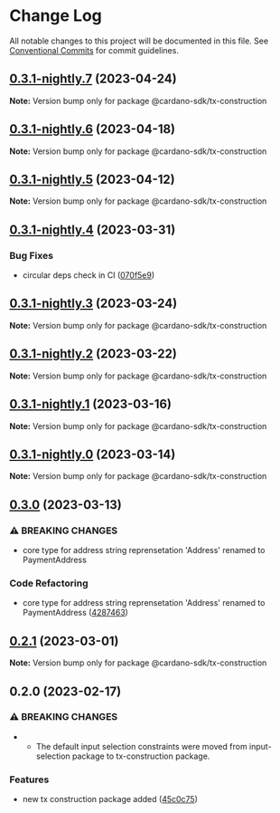 # Change Log

All notable changes to this project will be documented in this file.
See [Conventional Commits](https://conventionalcommits.org) for commit guidelines.

## [0.3.1-nightly.7](https://github.com/input-output-hk/cardano-js-sdk/compare/@cardano-sdk/tx-construction@0.3.1-nightly.6...@cardano-sdk/tx-construction@0.3.1-nightly.7) (2023-04-24)

**Note:** Version bump only for package @cardano-sdk/tx-construction

## [0.3.1-nightly.6](https://github.com/input-output-hk/cardano-js-sdk/compare/@cardano-sdk/tx-construction@0.3.1-nightly.5...@cardano-sdk/tx-construction@0.3.1-nightly.6) (2023-04-18)

**Note:** Version bump only for package @cardano-sdk/tx-construction

## [0.3.1-nightly.5](https://github.com/input-output-hk/cardano-js-sdk/compare/@cardano-sdk/tx-construction@0.3.1-nightly.4...@cardano-sdk/tx-construction@0.3.1-nightly.5) (2023-04-12)

**Note:** Version bump only for package @cardano-sdk/tx-construction

## [0.3.1-nightly.4](https://github.com/input-output-hk/cardano-js-sdk/compare/@cardano-sdk/tx-construction@0.3.1-nightly.3...@cardano-sdk/tx-construction@0.3.1-nightly.4) (2023-03-31)

### Bug Fixes

- circular deps check in CI ([070f5e9](https://github.com/input-output-hk/cardano-js-sdk/commit/070f5e9f199c8a3b823f80aa98b35a4df7dbe532))

## [0.3.1-nightly.3](https://github.com/input-output-hk/cardano-js-sdk/compare/@cardano-sdk/tx-construction@0.3.1-nightly.2...@cardano-sdk/tx-construction@0.3.1-nightly.3) (2023-03-24)

**Note:** Version bump only for package @cardano-sdk/tx-construction

## [0.3.1-nightly.2](https://github.com/input-output-hk/cardano-js-sdk/compare/@cardano-sdk/tx-construction@0.3.1-nightly.1...@cardano-sdk/tx-construction@0.3.1-nightly.2) (2023-03-22)

**Note:** Version bump only for package @cardano-sdk/tx-construction

## [0.3.1-nightly.1](https://github.com/input-output-hk/cardano-js-sdk/compare/@cardano-sdk/tx-construction@0.3.1-nightly.0...@cardano-sdk/tx-construction@0.3.1-nightly.1) (2023-03-16)

**Note:** Version bump only for package @cardano-sdk/tx-construction

## [0.3.1-nightly.0](https://github.com/input-output-hk/cardano-js-sdk/compare/@cardano-sdk/tx-construction@0.3.0...@cardano-sdk/tx-construction@0.3.1-nightly.0) (2023-03-14)

**Note:** Version bump only for package @cardano-sdk/tx-construction

## [0.3.0](https://github.com/input-output-hk/cardano-js-sdk/compare/@cardano-sdk/tx-construction@0.2.1...@cardano-sdk/tx-construction@0.3.0) (2023-03-13)

### ⚠ BREAKING CHANGES

- core type for address string reprensetation 'Address' renamed to PaymentAddress

### Code Refactoring

- core type for address string reprensetation 'Address' renamed to PaymentAddress ([4287463](https://github.com/input-output-hk/cardano-js-sdk/commit/42874633de6069510efdc57323f61140d22ed203))

## [0.2.1](https://github.com/input-output-hk/cardano-js-sdk/compare/@cardano-sdk/tx-construction@0.2.0...@cardano-sdk/tx-construction@0.2.1) (2023-03-01)

**Note:** Version bump only for package @cardano-sdk/tx-construction

## 0.2.0 (2023-02-17)

### ⚠ BREAKING CHANGES

- - The default input selection constraints were moved from input-selection package to tx-construction package.

### Features

- new tx construction package added ([45c0c75](https://github.com/input-output-hk/cardano-js-sdk/commit/45c0c75b20f766a069af45cec636a1756a3fc0da))
